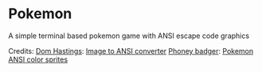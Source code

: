 # Pokemon
A simple terminal based pokemon game with ANSI escape code graphics


Credits:
  [Dom Hastings](https://github.com/dom111): [Image to ANSI converter](https://dom111.github.io/image-to-ansi/)
  [Phoney badger](https://gitlab.com/phoneybadger): [Pokemon ANSI color sprites](https://gitlab.com/phoneybadger/pokemon-colorscripts/-/tree/main)

